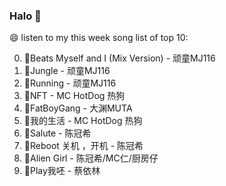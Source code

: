 

### Halo 👋

😄 listen to my this week song list of top 10:

0. 🌈Beats Myself and I (Mix Version) - 顽童MJ116
1. 🌈Jungle - 顽童MJ116
2. 🌈Running - 顽童MJ116
3. 🌈NFT - MC HotDog 热狗
4. 🌈FatBoyGang - 大渊MUTA
5. 🌈我的生活 - MC HotDog 热狗
6. 🌈Salute - 陈冠希
7. 🌈Reboot 关机 ，开机 - 陈冠希
8. 🌈Alien Girl - 陈冠希/MC仁/厨房仔
9. 🌈Play我呸 - 蔡依林

